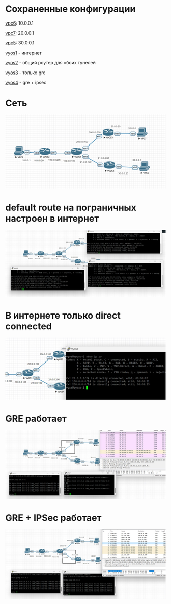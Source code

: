 # Сохраненные конфигурации

[vpc6](vpc6): 10.0.0.1

[vpc7](vpc7): 20.0.0.1

[vpc5](vpc5): 30.0.0.1

[vyos1](vyos1) - интернет

[vyos2](vyos2) - общий роутер для обоих тунелей

[vyos3](vyos3) - только gre

[vyos4](vyos4) - gre + ipsec

# Сеть
![](img/scheme.jpg)

# default route на пограничных настроен в интернет

![](img/default.jpg)

# В интернете только direct connected

![](img/internet_directed.jpg)

# GRE работает

![](img/gre.jpg)

# GRE + IPSec работает

![](img/gre_ipsec.jpg)
